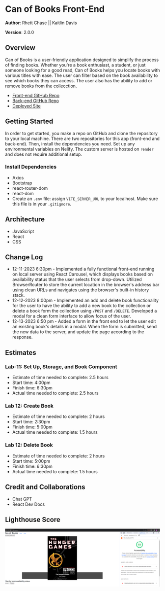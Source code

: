 # Can of Books Front-End

**Author**: Rhett Chase || Kaitlin Davis

**Version**: 2.0.0

## Overview

Can of Books is a user-friendly application designed to simplify the process of finding books. Whether you're a book enthusiast, a student, or just someone looking for a good read, Can of Books helps you locate books with various titles with ease. The user can filter based on the book availability to see which books they can access. The user also has the ability to add or remove books from the collecction.

- [Front-end GitHub Repo](https://github.com/KaitlinDa/can-of-books-frontend)
- [Back-end GitHub Repo](https://github.com/rhettchase/code-301-can-of-books-backend/tree/main)
- [Deployed Site](https://can-of-books-rckd.netlify.app/)

## Getting Started

In order to get started, you make a repo on GitHub and clone the repository to your local machine. There are two repositories for this app (front-end and back-end). Then, install the dependencies you need. Set up any environmental variables on Nelify. The custom server is hosted on `render` and does not require additional setup.

### Install Dependencies

- Axios
- Bootstrap
- react-router-dom
- react-dom
- Create an `.env` file: assign `VITE_SERVER_URL` to your localhost. Make sure this file is in your `.gitignore`.

## Architecture

- JavaScript
- React
- CSS

## Change Log

- 12-11-2023 6:30pm - Implemented a fully functional front-end running on local server using React Carousel, which displays books based on availability status that the user selects from drop-down. Utilized BrowserRouter to store the current location in the browser's address bar using clean URLs and navigates using the browser's built-in history stack.
- 12-12-2023 8:00pm - Implemented an add and delete book functionality for the user to have the ability to add a new book to the collection or delete a book form the collection using `/POST` and `/DELETE`. Developed a modal for a clean form interface to allow focus of the user.
- 12-13-2023 6:50 pm - Added a form in the front end to let the user edit an existing book's details in a modal. When the form is submitted, send the new data to the server, and update the page according to the response.

## Estimates

### Lab-11: Set Up, Storage, and Book Component

- Estimate of time needed to complete: 2.5 hours
- Start time: 4:00pm
- Finish time: 6:30pm
- Actual time needed to complete: 2.5 hours

### Lab 12: Create Book

- Estimate of time needed to complete: 2 hours
- Start time: 2:30pm
- Finish time: 5:00pm
- Actual time needed to complete: 1.5 hours

### Lab 12: Delete Book

- Estimate of time needed to complete: 2 hours
- Start time: 5:00pm
- Finish time: 6:30pm
- Actual time needed to complete: 1.5 hours

## Credit and Collaborations

- Chat GPT
- React Dev Docs

## Lighthouse Score

![Lighthouse Score for front-end application](img/lighthouse.png)
